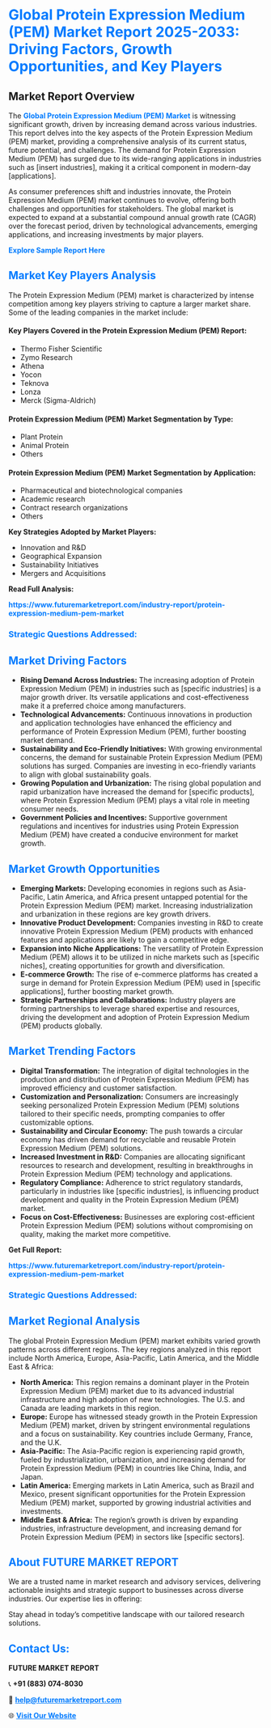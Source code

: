 <h1 style="color: #007BFF;">Global Protein Expression Medium (PEM) Market Report 2025-2033: Driving Factors, Growth Opportunities, and Key Players</h1>

<section id="overview">
<h2>Market Report Overview</h2>
<p>The <a href="https://www.futuremarketreport.com/industry-report/protein-expression-medium-pem-market" style="color: #007BFF; text-decoration: none;"><strong>Global Protein Expression Medium (PEM) Market</strong></a> is witnessing significant growth, driven by increasing demand across various industries. This report delves into the key aspects of the Protein Expression Medium (PEM) market, providing a comprehensive analysis of its current status, future potential, and challenges. The demand for Protein Expression Medium (PEM) has surged due to its wide-ranging applications in industries such as [insert industries], making it a critical component in modern-day [applications].</p>
<p>As consumer preferences shift and industries innovate, the Protein Expression Medium (PEM) market continues to evolve, offering both challenges and opportunities for stakeholders. The global market is expected to expand at a substantial compound annual growth rate (CAGR) over the forecast period, driven by technological advancements, emerging applications, and increasing investments by major players.</p>
</section>

<section id="overview">
<p><a href="https://www.futuremarketreport.com/request-sample/reportId=78447" style="color: #007BFF; text-decoration: none;"><strong>Explore Sample Report Here</strong></a></p>
</section>

<section id="key-players">
<h2 style="color: #007BFF;">Market Key Players Analysis</h2>
<p>The Protein Expression Medium (PEM) market is characterized by intense competition among key players striving to capture a larger market share. Some of the leading companies in the market include:</p>
<h4>Key Players Covered in the Protein Expression Medium (PEM) Report:</h4>
<ul><li>Thermo Fisher Scientific</li><li>Zymo Research</li><li>Athena</li><li>Yocon</li><li>Teknova</li><li>Lonza</li><li>Merck (Sigma-Aldrich)</li></ul>
<h4>Protein Expression Medium (PEM) Market Segmentation by Type:</h4>
<ul><li>Plant Protein</li><li>Animal Protein</li><li>Others</li></ul>

<h4>Protein Expression Medium (PEM) Market Segmentation by Application:</h4>
<ul><li>Pharmaceutical and biotechnological companies</li><li>Academic research</li><li>Contract research organizations</li><li>Others</li></ul>
<p><strong>Key Strategies Adopted by Market Players:</strong></p>
<ul>
<li>Innovation and R&D</li>
<li>Geographical Expansion</li>
<li>Sustainability Initiatives</li>
<li>Mergers and Acquisitions</li>
</ul>
</section>

<section>
<p><strong>Read Full Analysis: </strong></p><a href="https://www.futuremarketreport.com/industry-report/protein-expression-medium-pem-market" style="color: #007BFF; text-decoration: none;"><strong>https://www.futuremarketreport.com/industry-report/protein-expression-medium-pem-market</strong></a>
<h3 style="color: #007BFF;">Strategic Questions Addressed:</h3>
</section>

<section id="driving-factors">
<h2 style="color: #007BFF;">Market Driving Factors</h2>
<ul>
<li><strong>Rising Demand Across Industries:</strong> The increasing adoption of Protein Expression Medium (PEM) in industries such as [specific industries] is a major growth driver. Its versatile applications and cost-effectiveness make it a preferred choice among manufacturers.</li>
<li><strong>Technological Advancements:</strong> Continuous innovations in production and application technologies have enhanced the efficiency and performance of Protein Expression Medium (PEM), further boosting market demand.</li>
<li><strong>Sustainability and Eco-Friendly Initiatives:</strong> With growing environmental concerns, the demand for sustainable Protein Expression Medium (PEM) solutions has surged. Companies are investing in eco-friendly variants to align with global sustainability goals.</li>
<li><strong>Growing Population and Urbanization:</strong> The rising global population and rapid urbanization have increased the demand for [specific products], where Protein Expression Medium (PEM) plays a vital role in meeting consumer needs.</li>
<li><strong>Government Policies and Incentives:</strong> Supportive government regulations and incentives for industries using Protein Expression Medium (PEM) have created a conducive environment for market growth.</li>
</ul>
</section>

<section id="growth-opportunities">
<h2 style="color: #007BFF;">Market Growth Opportunities</h2>
<ul>
<li><strong>Emerging Markets:</strong> Developing economies in regions such as Asia-Pacific, Latin America, and Africa present untapped potential for the Protein Expression Medium (PEM) market. Increasing industrialization and urbanization in these regions are key growth drivers.</li>
<li><strong>Innovative Product Development:</strong> Companies investing in R&D to create innovative Protein Expression Medium (PEM) products with enhanced features and applications are likely to gain a competitive edge.</li>
<li><strong>Expansion into Niche Applications:</strong> The versatility of Protein Expression Medium (PEM) allows it to be utilized in niche markets such as [specific niches], creating opportunities for growth and diversification.</li>
<li><strong>E-commerce Growth:</strong> The rise of e-commerce platforms has created a surge in demand for Protein Expression Medium (PEM) used in [specific applications], further boosting market growth.</li>
<li><strong>Strategic Partnerships and Collaborations:</strong> Industry players are forming partnerships to leverage shared expertise and resources, driving the development and adoption of Protein Expression Medium (PEM) products globally.</li>
</ul>
</section>

<section id="trending-factors">
<h2 style="color: #007BFF;">Market Trending Factors</h2>
<ul>
<li><strong>Digital Transformation:</strong> The integration of digital technologies in the production and distribution of Protein Expression Medium (PEM) has improved efficiency and customer satisfaction.</li>
<li><strong>Customization and Personalization:</strong> Consumers are increasingly seeking personalized Protein Expression Medium (PEM) solutions tailored to their specific needs, prompting companies to offer customizable options.</li>
<li><strong>Sustainability and Circular Economy:</strong> The push towards a circular economy has driven demand for recyclable and reusable Protein Expression Medium (PEM) solutions.</li>
<li><strong>Increased Investment in R&D:</strong> Companies are allocating significant resources to research and development, resulting in breakthroughs in Protein Expression Medium (PEM) technology and applications.</li>
<li><strong>Regulatory Compliance:</strong> Adherence to strict regulatory standards, particularly in industries like [specific industries], is influencing product development and quality in the Protein Expression Medium (PEM) market.</li>
<li><strong>Focus on Cost-Effectiveness:</strong> Businesses are exploring cost-efficient Protein Expression Medium (PEM) solutions without compromising on quality, making the market more competitive.</li>
</ul>
</section>

<section>
<p><strong>Get Full Report: </strong></p><a href="https://www.futuremarketreport.com/industry-report/protein-expression-medium-pem-market" style="color: #007BFF; text-decoration: none;"><strong>https://www.futuremarketreport.com/industry-report/protein-expression-medium-pem-market</strong></a>
<h3 style="color: #007BFF;">Strategic Questions Addressed:</h3>
</section>


<section id="regional-analysis">
<h2 style="color: #007BFF;">Market Regional Analysis</h2>
<p>The global Protein Expression Medium (PEM) market exhibits varied growth patterns across different regions. The key regions analyzed in this report include North America, Europe, Asia-Pacific, Latin America, and the Middle East & Africa:</p>
<ul>
<li><strong>North America:</strong> This region remains a dominant player in the Protein Expression Medium (PEM) market due to its advanced industrial infrastructure and high adoption of new technologies. The U.S. and Canada are leading markets in this region.</li>
<li><strong>Europe:</strong> Europe has witnessed steady growth in the Protein Expression Medium (PEM) market, driven by stringent environmental regulations and a focus on sustainability. Key countries include Germany, France, and the U.K.</li>
<li><strong>Asia-Pacific:</strong> The Asia-Pacific region is experiencing rapid growth, fueled by industrialization, urbanization, and increasing demand for Protein Expression Medium (PEM) in countries like China, India, and Japan.</li>
<li><strong>Latin America:</strong> Emerging markets in Latin America, such as Brazil and Mexico, present significant opportunities for the Protein Expression Medium (PEM) market, supported by growing industrial activities and investments.</li>
<li><strong>Middle East & Africa:</strong> The region’s growth is driven by expanding industries, infrastructure development, and increasing demand for Protein Expression Medium (PEM) in sectors like [specific sectors].</li>
</ul>
</section>

<footer>
<h2 style="color: #007BFF;">About FUTURE MARKET REPORT</h2>
<p>We are a trusted name in market research and advisory services, delivering actionable insights and strategic support to businesses across diverse industries. Our expertise lies in offering:</p>

<p>Stay ahead in today’s competitive landscape with our tailored research solutions.</p>

<h2 style="color: #007BFF;">Contact Us:</h2>
<p><strong>FUTURE MARKET REPORT</strong></p>
<p>📞 <strong>+91 (883) 074-8030</strong></p>
<p>📧 <strong><a href="mailto:help@futuremarketreport.com" style="color: #007BFF;">help@futuremarketreport.com</a></strong></p>
<p>🌐 <strong><a href="https://www.futuremarketreport.com/" style="color: #007BFF;">Visit Our Website</a></strong></p>
</footer>